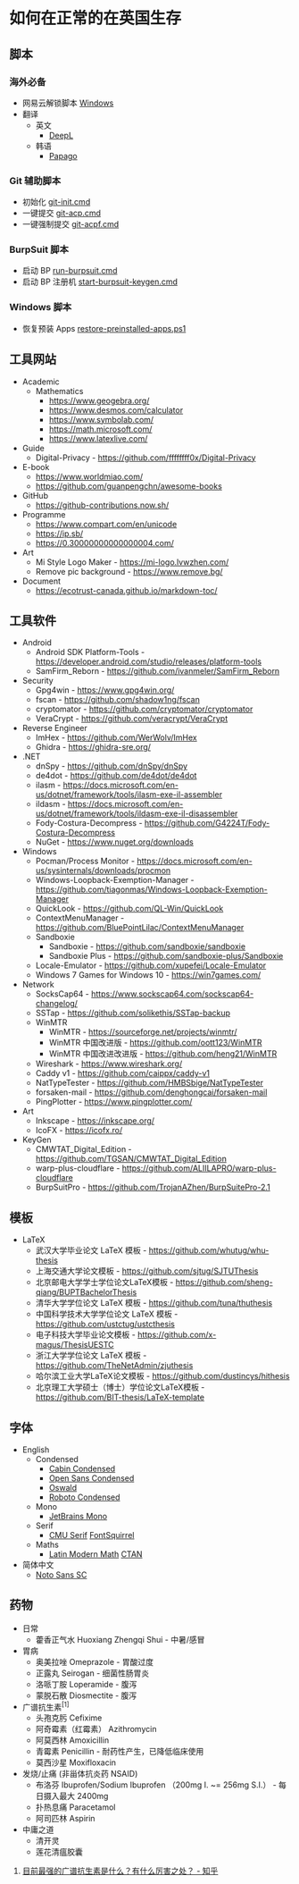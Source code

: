 # 如何在正常的在英国生存

## 脚本

### 海外必备

- 网易云解锁脚本 [Windows](netease-music-unlock.cmd)
- 翻译
  - 英文
    - [DeepL](https://deepl.com)
  - 韩语
    - [Papago](https://papago.naver.com/)
### Git 辅助脚本

- 初始化 [git-init.cmd](git-init.cmd)
- 一键提交 [git-acp.cmd](git-acp.cmd)
- 一键强制提交 [git-acpf.cmd](git-acpf.cmd)

### BurpSuit 脚本

- 启动 BP [run-burpsuit.cmd](run-burpsuit.cmd)
- 启动 BP 注册机 [start-burpsuit-keygen.cmd](start-burpsuit-keygen.cmd)

### Windows 脚本

- 恢复预装 Apps [restore-preinstalled-apps.ps1](restore-preinstalled-apps.ps1)

## 工具网站

- Academic
  - Mathematics
    - <https://www.geogebra.org/>
    - <https://www.desmos.com/calculator>
    - <https://www.symbolab.com/>
    - <https://math.microsoft.com/>
    - <https://www.latexlive.com/>
- Guide
  - Digital-Privacy - <https://github.com/ffffffff0x/Digital-Privacy>
- E-book
  - <https://www.worldmiao.com/>
  - <https://github.com/guanpengchn/awesome-books>
- GitHub
  - <https://github-contributions.now.sh/>
- Programme
  - <https://www.compart.com/en/unicode>
  - <https://ip.sb/>
  - <https://0.30000000000000004.com/>
- Art
  - Mi Style Logo Maker - <https://mi-logo.lvwzhen.com/>
  - Remove pic background - <https://www.remove.bg/>
- Document
  - <https://ecotrust-canada.github.io/markdown-toc/>

## 工具软件

- Android
  - Android SDK Platform-Tools - <https://developer.android.com/studio/releases/platform-tools>
  - SamFirm_Reborn - <https://github.com/ivanmeler/SamFirm_Reborn>
- Security
  - Gpg4win - <https://www.gpg4win.org/>
  - fscan - <https://github.com/shadow1ng/fscan>
  - cryptomator - <https://github.com/cryptomator/cryptomator>
  - VeraCrypt - <https://github.com/veracrypt/VeraCrypt>
- Reverse Engineer
  - ImHex - <https://github.com/WerWolv/ImHex>
  - Ghidra - <https://ghidra-sre.org/>
- .NET
  - dnSpy - <https://github.com/dnSpy/dnSpy>
  - de4dot - <https://github.com/de4dot/de4dot>
  - ilasm - <https://docs.microsoft.com/en-us/dotnet/framework/tools/ilasm-exe-il-assembler>
  - ildasm - <https://docs.microsoft.com/en-us/dotnet/framework/tools/ildasm-exe-il-disassembler>
  - Fody-Costura-Decompress - <https://github.com/G4224T/Fody-Costura-Decompress>
  - NuGet - <https://www.nuget.org/downloads>
- Windows
  - Pocman/Process Monitor - <https://docs.microsoft.com/en-us/sysinternals/downloads/procmon>
  - Windows-Loopback-Exemption-Manager - <https://github.com/tiagonmas/Windows-Loopback-Exemption-Manager>
  - QuickLook - <https://github.com/QL-Win/QuickLook>
  - ContextMenuManager - <https://github.com/BluePointLilac/ContextMenuManager>
  - Sandboxie
    - Sandboxie - <https://github.com/sandboxie/sandboxie>
    - Sandboxie Plus - <https://github.com/sandboxie-plus/Sandboxie>
  - Locale-Emulator - <https://github.com/xupefei/Locale-Emulator>
  - Windows 7 Games for Windows 10 - <https://win7games.com/>
- Network
  - SocksCap64 - <https://www.sockscap64.com/sockscap64-changelog/>
  - SSTap - <https://github.com/solikethis/SSTap-backup>
  - WinMTR
    - WinMTR - <https://sourceforge.net/projects/winmtr/>
    - WinMTR 中国改进版 - <https://github.com/oott123/WinMTR>
    - WinMTR 中国改进改进版 - <https://github.com/heng21/WinMTR>
  - Wireshark - <https://www.wireshark.org/>
  - Caddy v1 - <https://github.com/caippx/caddy-v1>
  - NatTypeTester - <https://github.com/HMBSbige/NatTypeTester>
  - forsaken-mail - <https://github.com/denghongcai/forsaken-mail>
  - PingPlotter - <https://www.pingplotter.com/>
- Art
  - Inkscape - <https://inkscape.org/>
  - IcoFX - <https://icofx.ro/>
- KeyGen
  - CMWTAT_Digital_Edition - <https://github.com/TGSAN/CMWTAT_Digital_Edition>
  - warp-plus-cloudflare - <https://github.com/ALIILAPRO/warp-plus-cloudflare>
  - BurpSuitPro - <https://github.com/TrojanAZhen/BurpSuitePro-2.1>

## 模板

- LaTeX
  -  武汉大学毕业论文 LaTeX 模板 - <https://github.com/whutug/whu-thesis>
  -  上海交通大学论文模板 - <https://github.com/sjtug/SJTUThesis>
  -  北京邮电大学学士学位论文LaTeX模板 - <https://github.com/sheng-qiang/BUPTBachelorThesis>
  -  清华大学学位论文 LaTeX 模板 - <https://github.com/tuna/thuthesis>
  -  中国科学技术大学学位论文 LaTeX 模板 - <https://github.com/ustctug/ustcthesis>
  -  电子科技大学毕业论文模板 - <https://github.com/x-magus/ThesisUESTC>
  -  浙江大学学位论文 LaTeX 模板 - <https://github.com/TheNetAdmin/zjuthesis>
  -  哈尔滨工业大学LaTeX论文模板 - <https://github.com/dustincys/hithesis>
  -  北京理工大学硕士（博士）学位论文LaTeX模板 - <https://github.com/BIT-thesis/LaTeX-template>

## 字体

- English
  - Condensed
    - [Cabin Condensed](https://fonts.google.com/specimen/Cabin+Condensed?preview.text_type=custom)
    - [Open Sans Condensed](https://fonts.google.com/specimen/Open+Sans+Condensed?preview.text_type=custom)
    - [Oswald](https://fonts.google.com/specimen/Oswald?preview.text_type=custom)
    - [Roboto Condensed](https://fonts.google.com/specimen/Roboto+Condensed?preview.text_type=custom)
  - Mono
    - [JetBrains Mono](https://fonts.google.com/specimen/JetBrains+Mono?preview.text_type=custom)
  - Serif
    - [CMU Serif](https://www.checkmyworking.com/cm-web-fonts/) [FontSquirrel](https://www.fontsquirrel.com/fonts/computer-modern)
  - Maths
    - [Latin Modern Math](http://www.gust.org.pl/projects/e-foundry/lm-math) [CTAN](https://ctan.org/pkg/lm-math)
- 简体中文
  - [Noto Sans SC](https://fonts.google.com/specimen/Noto+Sans+SC)
## 药物

- 日常
  - 藿香正气水 Huoxiang Zhengqi Shui - 中暑/感冒
- 胃病
  - 奥美拉唑 Omeprazole - 胃酸过度
  - 正露丸 Seirogan - 细菌性肠胃炎
  - 洛哌丁胺 Loperamide - 腹泻
  - 蒙脱石散 Diosmectite - 腹泻
- 广谱抗生素<sup>[1]</sup>
  - 头孢克肟 Cefixime
  - 阿奇霉素（红霉素） Azithromycin
  - 阿莫西林 Amoxicillin
  - 青霉素 Penicillin - 耐药性产生，已降低临床使用
  - 莫西沙星 Moxifloxacin
- 发烧/止痛 (非甾体抗炎药 NSAID)
  - 布洛芬 Ibuprofen/Sodium Ibuprofen （200mg I. ~= 256mg S.I.） - 每日摄入最大 2400mg
  - 扑热息痛 Paracetamol
  - 阿司匹林 Aspirin
- 中庸之道
  - 清开灵
  - 莲花清瘟胶囊

1. [目前最强的广谱抗生素是什么？有什么厉害之处？ - 知乎](https://www.zhihu.com/question/41462276)
